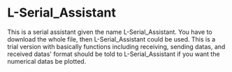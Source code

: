 # L-Serial_Assistant
This is a serial assistant given the name L-Serial_Assistant.
You have to download the whole file, then L-Serial_Assistant could be used.
This is a trial version with basically functions including receiving, sending datas, and received datas' format should be told to L-Serial_Assistant if you want the numerical datas be plotted.
